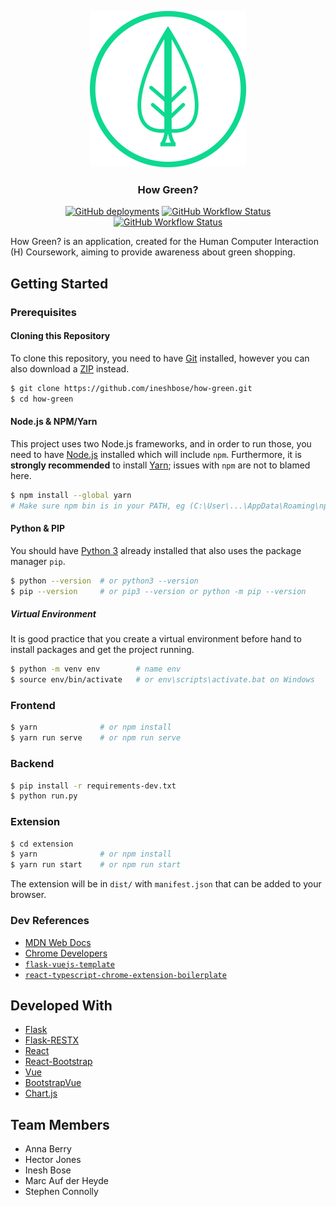 <div align="center">
    <p align="center">
        <img alt="How Green logo" src="assets/logo.png" height="250px">
        <h3 align="center">How Green?</h3>
        <a href="https://how-green.herokuapp.com" target="_blank"><img alt="GitHub deployments" src="https://img.shields.io/github/deployments/ineshbose/how-green/how-green?style=flat-square"></a>
        <a href="https://github.com/ineshbose/how-green/actions/workflows/test-vue.yml" target="_blank"><img alt="GitHub Workflow Status" src="https://img.shields.io/github/workflow/status/ineshbose/how-green/Test%20frontend?style=flat-square&label=frontend"></a>
        <a href="https://github.com/ineshbose/how-green/actions/workflows/test-api.yml" target="_blank"><img alt="GitHub Workflow Status" src="https://img.shields.io/github/workflow/status/ineshbose/how-green/Test%20backend?style=flat-square&label=backend"></a>
    </p>
</div>

How Green? is an application, created for the Human Computer Interaction (H) Coursework, aiming to provide awareness about green shopping.

## Getting Started

### Prerequisites

#### Cloning this Repository

To clone this repository, you need to have [Git](https://git-scm.com/) installed, however you can also download a [ZIP](https://github.com/ineshbose/how-green/archive/master.zip) instead.

```sh
$ git clone https://github.com/ineshbose/how-green.git
$ cd how-green
```

#### Node.js & NPM/Yarn

This project uses two Node.js frameworks, and in order to run those, you need to have [Node.js](https://nodejs.org/en/download/) installed which will include `npm`. Furthermore, it is **strongly recommended** to install [Yarn](https://classic.yarnpkg.com/lang/en/); issues with `npm` are not to blamed here.

```sh
$ npm install --global yarn
# Make sure npm bin is in your PATH, eg (C:\User\...\AppData\Roaming\npm)
```

#### Python & PIP

You should have [Python 3](https://www.python.org/downloads/) already installed that also uses the package manager `pip`.

```sh
$ python --version  # or python3 --version
$ pip --version     # or pip3 --version or python -m pip --version
```

##### Virtual Environment

It is good practice that you create a virtual environment before hand to install packages and get the project running.

```sh
$ python -m venv env        # name env
$ source env/bin/activate   # or env\scripts\activate.bat on Windows
```

### Frontend

```sh
$ yarn              # or npm install
$ yarn run serve    # or npm run serve
```

### Backend

```sh
$ pip install -r requirements-dev.txt
$ python run.py
```

### Extension

```sh
$ cd extension
$ yarn              # or npm install
$ yarn run start    # or npm run start
```

The extension will be in `dist/` with `manifest.json` that can be added to your browser.

### Dev References

* [MDN Web Docs](https://developer.mozilla.org/en-US/docs/Mozilla/Add-ons/WebExtensions)
* [Chrome Developers](https://developer.chrome.com/docs/extensions/mv3/getstarted/)
* [`flask-vuejs-template`](https://github.com/gtalarico/flask-vuejs-template)
* [`react-typescript-chrome-extension-boilerplate`](https://github.com/sivertschou/react-typescript-chrome-extension-boilerplate)

## Developed With

- [Flask](https://flask.palletsprojects.com/en/2.0.x/)
- [Flask-RESTX](https://flask-restx.readthedocs.io/en/latest/)
- [React](https://reactjs.org/)
- [React-Bootstrap](https://react-bootstrap.github.io/)
- [Vue](https://vuejs.org/)
- [BootstrapVue](https://bootstrap-vue.org/)
- [Chart.js](https://www.chartjs.org/)

## Team Members

- Anna Berry
- Hector Jones
- Inesh Bose
- Marc Auf der Heyde
- Stephen Connolly
